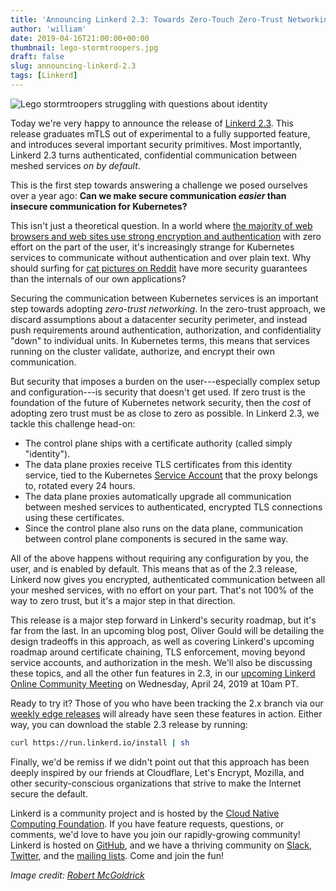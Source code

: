 ```yaml
---
title: 'Announcing Linkerd 2.3: Towards Zero-Touch Zero-Trust Networking for Kubernetes'
author: 'william'
date: 2019-04-16T21:00:00+00:00
thumbnail: lego-stormtroopers.jpg
draft: false
slug: announcing-linkerd-2.3
tags: [Linkerd]
---
```


![Lego stormtroopers struggling with questions about
identity](/uploads/lego-stormtroopers.jpg)

Today we're very happy to announce the release of [Linkerd
2.3](https://github.com/linkerd/linkerd2/releases/tag/stable-2.3). This release
graduates mTLS out of experimental to a fully supported feature, and introduces
several important security primitives. Most importantly, Linkerd 2.3 turns
authenticated, confidential communication between meshed services _on by
default_.

This is the first step towards answering a challenge we posed ourselves over a
year ago: **Can we make secure communication *easier* than insecure
communication for Kubernetes?**

This isn't just a theoretical question. In a world where [the majority of web
browsers and web sites use strong encryption and
authentication](https://transparencyreport.google.com/https/overview?hl=en)
with zero effort on the part of the user, it's increasingly strange for
Kubernetes services to communicate without authentication and over plain text.
Why should surfing for [cat pictures on
Reddit](https://www.reddit.com/r/dogpics) have more security guarantees than
the internals of our own applications?

Securing the communication between Kubernetes services is an important step
towards adopting *zero-trust networking*. In the zero-trust approach, we
discard assumptions about a datacenter security perimeter, and instead push
requirements around authentication, authorization, and confidentiality "down"
to individual units. In Kubernetes terms, this means that services running on
the cluster validate, authorize, and encrypt their own communication.

But security that imposes a burden on the user---especially complex setup and
configuration---is security that doesn't get used. If zero trust is the
foundation of the future of Kubernetes network security, then the *cost* of
adopting zero trust must be as close to zero as possible. In Linkerd 2.3, we
tackle this challenge head-on:

* The control plane ships with a certificate authority (called simply
  "identity").
* The data plane proxies receive TLS certificates from this identity service,
  tied to the Kubernetes [Service
  Account](https://kubernetes.io/docs/reference/access-authn-authz/service-accounts-admin/)
  that the proxy belongs to, rotated every 24 hours.
* The data plane proxies automatically upgrade all communication between meshed
  services to authenticated, encrypted TLS connections using these
  certificates.
* Since the control plane also runs on the data plane, communication between
  control plane components is secured in the same way.

All of the above happens without requiring any configuration by you, the user,
and is enabled by default. This means that as of the 2.3 release, Linkerd now
gives you encrypted, authenticated communication between all your meshed
services, with no effort on your part. That's not 100% of the way to zero
trust, but it's a major step in that direction.

This release is a major step forward in Linkerd's security roadmap, but it's
far from the last. In an upcoming blog post, Oliver Gould will be detailing the
design tradeoffs in this approach, as well as covering Linkerd's upcoming
roadmap around certificate chaining, TLS enforcement, moving beyond service
accounts, and authorization in the mesh. We'll also be discussing these topics,
and all the other fun features in 2.3, in our [upcoming  Linkerd Online
Community
Meeting](https://www.meetup.com/Linkerd-Online-Community-Meetup/events/260356731/)
on Wednesday, April 24, 2019 at 10am PT.

Ready to try it? Those of you who have been tracking the 2.x branch via our
[weekly edge releases](https://linkerd.io/2/edge) will already have seen these
features in action. Either way, you can download the stable 2.3 release by
running: 

```bash
curl https://run.linkerd.io/install | sh
```

Finally, we'd be remiss if we didn't point out that this approach has been
deeply inspired by our friends at Cloudflare, Let's Encrypt, Mozilla, and other
security-conscious organizations that strive to make the Internet secure the
default.

Linkerd is a community project and is hosted by the [Cloud Native Computing
Foundation](https://cncf.io). If you have feature requests, questions, or
comments, we'd love to have you join our rapidly-growing community! Linkerd is
hosted on [GitHub](https://github.com/linkerd/), and we have a thriving
community on [Slack](https://slack.linkerd.io),
[Twitter](https://twitter.com/linkerd), and the [mailing
lists](https://linkerd.io/2/get-involved/). Come and join the fun!

_Image credit: [Robert McGoldrick](https://www.flickr.com/photos/bobsfever/)_


